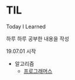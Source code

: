 # TIL
Today I Learned

하루 하루 공부한 내용을 작성

19.07.01 시작

* 알고리즘
  * [프로그래머스](https://github.com/ncpt0608/TIL/blob/master/programmers/READEME.md)
